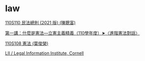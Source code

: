# law

[110S110 民法總則 (2021 版) (陳聰富)](https://www.youtube.com/playlist?list=PLCX-BLZ1hDpBRkXl2EhFlKtejOOxms2Qw)

[第一講：什麼是憲法—立憲主義精義（110學年度）➤〈進階憲法對話〉](https://www.youtube.com/watch?v=zWy78sZKtKI)

[110S108 憲法 (葉俊榮)](https://www.youtube.com/playlist?list=PLCX-BLZ1hDpC7qQjyhoNhbkLxYFfLfLjg)

[LII / Legal Information Institute, Cornell](https://www.law.cornell.edu/)
